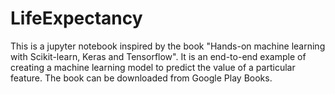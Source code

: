 # LifeExpectancy
This is a jupyter notebook inspired by the book "Hands-on machine learning with Scikit-learn, Keras and Tensorflow". It is an end-to-end example of creating a machine learning model to predict the value of a particular feature. The book can be downloaded from Google Play Books.

